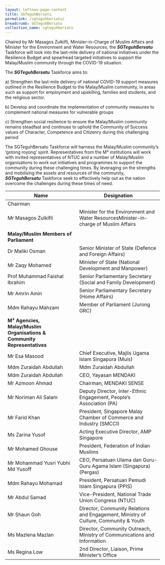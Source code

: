 ```yaml
---
layout: leftnav-page-content
title: SGTeguhBersatu
permalink: /sgteguhbersatu/
breadcrumb: SGTeguhBersatu
collection_name: sgteguhbersatu
---
```


Chaired by Mr Masagos Zulkifli, Minister-in-Charge of Muslim Affairs and Minister for the Environment and Water Resources, the ***SGTeguhBersatu*** Taskforce will look into the last-mile delivery of national initiatives under the Resilience Budget and spearhead targeted initiatives to support the Malay/Muslim community through the COVID-19 situation.

 

The ***SGTeguhBersatu*** Taskforce aims to:

a)       Strengthen the last-mile delivery of national COVID-19 support measures outlined in the Resilience Budget to the Malay/Muslim community, in areas such as support for employment and upskilling, families and students, and the religious sector.

b)    Develop and coordinate the implementation of community measures to complement national measures for vulnerable groups

c)     Strengthen social resilience to ensure the Malay/Muslim community remains steadfast and continues to uphold the Community of Success values of Character, Competence and Citizenry during this challenging period

The SGTeguhBersatu Taskforce will harness the Malay/Muslim community’s ‘gotong royong’ spirit. Representatives from the M³ institutions will work with invited representatives of NTUC and a number of Malay/Muslim organisations to work out initiatives and programmes to support the community during these challenging times. By leveraging on the strengths and mobilising the assets and resources of the community, ***SGTeguhBersatu*** Taskforce seek to effectively help out as the nation overcome the challenges during these times of need.


| **Name**                                                                | **Designation**                                                                      |
|-------------------------------------------------------------------------|--------------------------------------------------------------------------------------|
| Chairman                                                                |                                                                                      |
| Mr Masagos Zulkifli                                                     | Minister for the Environment and Water ResourcesMinister-in-charge of Muslim Affairs |
|                                                                         |                                                                                      |
| **Malay/Muslim Members of Parliament**                                  |                                                                                      |
| Dr Maliki Osman                                                         | Senior Minister of State (Defence and Foreign Affairs)                               |
| Mr Zaqy Mohamed                                                         | Minister of State (National Development and Manpower)                                |
| Prof Muhammad Faishal Ibrahim                                           | Senior Parliamentary Secretary (Social and Family Development)                       |
| Mr Amrin Amin                                                           | Senior Parliamentary Secretary (Home Affairs)                                        |
| Mdm Rahayu Mahzam                                                       | Member of Parliament (Jurong GRC)                                                    |
|                                                                         |                                                                                      |
| **M³ Agencies, Malay/Muslim Organisations & Community Representatives** |                                                                                      |
| Mr Esa Masood                                                           | Chief Executive, Majlis Ugama Islam Singapura (Muis)                                 |
| Mdm Zuraidah Abdullah                                                   | Mdm Zuraidah Abdullah                                                                |
| Mdm Zuraidah Abdullah                                                   | CEO, Yayasan MENDAKI                                                                 |
| Mr Azmoon Ahmad                                                         | Chairman, MENDAKI SENSE                                                              |
| Mr Noriman Ali Salam                                                    | Deputy Director, Inter-Ethnic Engagement, People’s Association (PA)                  |
| Mr Farid Khan                                                           | President, Singapore Malay Chamber of Commerce and Industry (SMCCI)                  |
| Ms Zarina Yusof                                                         | Acting Executive Director, AMP Singapore                                             |
| Mr Mohamed Ghouse                                                       | President, Federation of Indian Muslims                                              |
| Mr Mohammad Yusri Yubhi Md Yusoff                                       | CEO, Persatuan Ulama dan Guru-Guru Agama Islam (Singapura) (Pergas)                  |
| Mdm Rahayu Mohamad                                                      | President, Persatuan Pemudi Islam Singapura (PPIS)                                   |
| Mr Abdul Samad                                                          | Vice-President, National Trade Union Congress (NTUC)                                 |
| Mr Shaun Goh                                                            | Director, Community Relations and Engagement, Ministry of Culture, Community & Youth |
| Ms Mazlena Mazlan                                                       | Director, Community Outreach, Ministry of Communications and Information             |
| Ms Regina Low                                                           | 2nd Director, Liaison, Prime Minister’s Office                                       |
